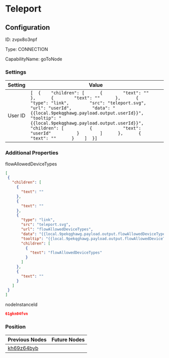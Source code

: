 # Teleport
## Configuration
ID:  zvpx8o3npf

Type: CONNECTION 

CapabilityName: goToNode

### Settings
| Setting | Value  |
| :------------------------ | ---------------------------------------- |
| User ID |```[  {    "children": [      {        "text": ""      },      {        "text": ""      },      {        "type": "link",        "src": "teleport.svg",        "url": "userId",        "data": "{{local.9pekqghawg.payload.output.userId}}",        "tooltip": "{{local.9pekqghawg.payload.output.userId}}",        "children": [          {            "text": "userId"          }        ]      },      {        "text": ""      }    ]  }] ```| 

 




### Additional Properties
flowAllowedDeviceTypes
 ```json 
[
  {
    "children": [
      {
        "text": ""
      },
      {
        "text": ""
      },
      {
        "type": "link",
        "src": "teleport.svg",
        "url": "flowAllowedDeviceTypes",
        "data": "{{local.9pekqghawg.payload.output.flowAllowedDeviceTypes}}",
        "tooltip": "{{local.9pekqghawg.payload.output.flowAllowedDeviceTypes}}",
        "children": [
          {
            "text": "flowAllowedDeviceTypes"
          }
        ]
      },
      {
        "text": ""
      }
    ]
  }
]
```


nodeInstanceId
 ```json 
61gkn04fvn
```




### Position
| Previous Nodes | Future Nodes |
| :------------- | ------------ |
| [kh69z64byb](./kh69z64byb.md) |  |